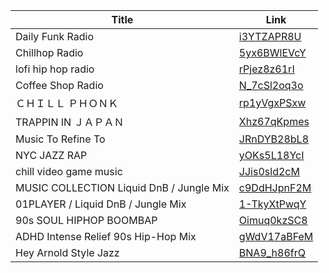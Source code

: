 | Title                                    | Link                                                       |
| ---------------------------------------- | ---------------------------------------------------------- |
| Daily Funk Radio                         | [i3YTZAPR8U](https://www.youtube.com/watch?v=-i3YTZAPR8U)  |
| Chillhop Radio                           | [5yx6BWlEVcY](https://www.youtube.com/watch?v=5yx6BWlEVcY) |
| lofi hip hop radio                       | [rPjez8z61rI](https://www.youtube.com/watch?v=rPjez8z61rI) |
| Coffee Shop Radio                        | [N_7cSl2oq3o](https://www.youtube.com/watch?v=N_7cSl2oq3o) |
| ＣＨＩＬＬ ＰＨＯＮＫ                    | [rp1yVgxPSxw](https://www.youtube.com/watch?v=rp1yVgxPSxw) |
| TRAPPIN IN ＪＡＰＡＮ                    | [Xhz67qKpmes](https://www.youtube.com/watch?v=Xhz67qKpmes) |
| Music To Refine To                       | [JRnDYB28bL8](https://www.youtube.com/watch?v=JRnDYB28bL8) |
| NYC JAZZ RAP                             | [yOKs5L18YcI](https://www.youtube.com/watch?v=yOKs5L18YcI) |
| chill video game music                   | [JJis0sld2cM](https://www.youtube.com/watch?v=JJis0sld2cM) |
| MUSIC COLLECTION Liquid DnB / Jungle Mix | [c9DdHJpnF2M](https://www.youtube.com/watch?v=c9DdHJpnF2M) |
| 01PLAYER / Liquid DnB / Jungle Mix       | [1-TkyXtPwqY](https://www.youtube.com/watch?v=1-TkyXtPwqY) |
| 90s SOUL HIPHOP BOOMBAP                  | [Oimuq0kzSC8](https://www.youtube.com/watch?v=Oimuq0kzSC8) |
| ADHD Intense Relief 90s Hip-Hop Mix      | [gWdV17aBFeM](https://www.youtube.com/watch?v=gWdV17aBFeM) |
| Hey Arnold Style Jazz                    | [BNA9_h86frQ](https://www.youtube.com/watch?v=BNA9_h86frQ) |
